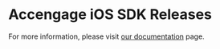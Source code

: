 # Accengage iOS SDK Releases

For more information, please visit [our documentation](https://docs.accengage.com) page.
